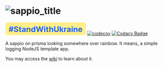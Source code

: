 # ![sappio_title](https://user-images.githubusercontent.com/13961685/198166716-c03d22bd-220e-42d4-a036-95fa9e21407f.png)

[![StandWithUkraine](https://raw.githubusercontent.com/vshymanskyy/StandWithUkraine/main/badges/StandWithUkraine.svg)](https://github.com/vshymanskyy/StandWithUkraine/blob/main/docs/README.md)
[![codecov](https://codecov.io/gh/trouchet/sappio/branch/main/graph/badge.svg?token=9UP6CDA1WC)](https://codecov.io/gh/trouchet/sappio)
[![Codacy Badge](https://app.codacy.com/project/badge/Grade/d95460fdcdba4269b71053f4435a657b)](https://www.codacy.com/gh/trouchet/sappio/dashboard?utm_source=github.com&amp;utm_medium=referral&amp;utm_content=trouchet/sappio&amp;utm_campaign=Badge_Grade)

A sappio on prisma looking somewhere over rainbow. It means, a simple logging NodeJS template app.

You may access the [wiki](https://github.com/web-needle/sappio/wiki/How-to-sappio) to learn about it.
